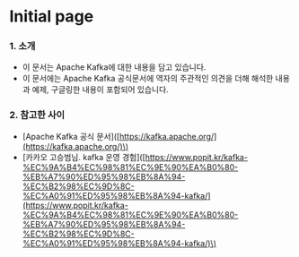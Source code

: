 # Initial page

### 1. 소개

* 이 문서는 Apache Kafka에 대한 내용을 담고 있습니다.
* 이 문서에는 Apache Kafka 공식문서에 역자의 주관적인 의견을 더해 해석한 내용과 예제, 구글링한 내용이 포함되어 있습니다. 

### 2. 참고한 사이

* \[Apache Kafka 공식 문서\]\([https://kafka.apache.org/](https://kafka.apache.org/)\)
* \[카카오 고승범님. kafka 운영 경험\]\([https://www.popit.kr/kafka-%EC%9A%B4%EC%98%81%EC%9E%90%EA%B0%80-%EB%A7%90%ED%95%98%EB%8A%94-%EC%B2%98%EC%9D%8C-%EC%A0%91%ED%95%98%EB%8A%94-kafka/](https://www.popit.kr/kafka-%EC%9A%B4%EC%98%81%EC%9E%90%EA%B0%80-%EB%A7%90%ED%95%98%EB%8A%94-%EC%B2%98%EC%9D%8C-%EC%A0%91%ED%95%98%EB%8A%94-kafka/)\)

